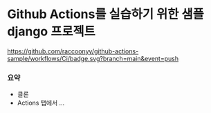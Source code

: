 # Github Actions를 실습하기 위한 샘플 django 프로젝트
https://github.com/raccoonyy/github-actions-sample/workflows/Ci/badge.svg?branch=main&event=push

### 요약

- 클론
- Actions 탭에서 ...
